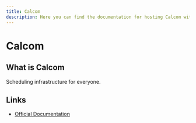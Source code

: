 ```yaml
---
title: Calcom
description: Here you can find the documentation for hosting Calcom with Coolify.
---
```


# Calcom

## What is Calcom

Scheduling infrastructure for everyone.

## Links

- [Official Documentation](https://cal.com/docs/developing/introduction?utm_source=coolify.io)
